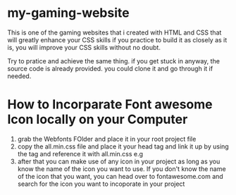 # my-gaming-website
<p> This is one of the gaming websites that i created with HTML and CSS that will greatly enhance your CSS skills if you practice to build it as closely as it is, you will improve your CSS skills without no doubt. </p>
  
<p> Try to pratice and achieve the same thing. if you get stuck in anyway, the source code is already provided. you could clone it and go through it if needed. </p>

# How to Incorparate Font awesome Icon locally on your Computer 

1. grab the Webfonts FOlder and place it in your root project file
2. copy the all.min.css file and place it your head tag and link it up by using the <link> tag and reference it with all.min.css 
e.g <link rel="stylesheet" href="all.min.css">
4. after that you can make use of any icon in your project as long as you know the name of the icon you want to use. If you don't know the name of the icon that you want, you can head over to fontawesome.com and search for the icon you want to incoporate in your project
